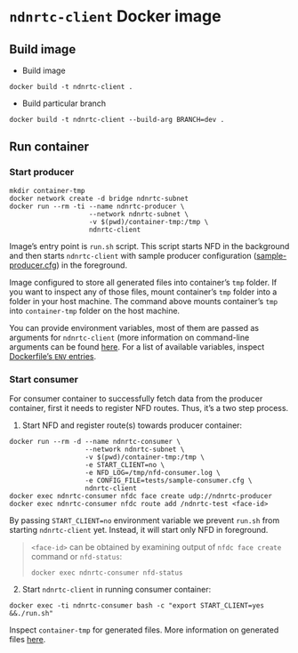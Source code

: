 # `ndnrtc-client` Docker image

## Build image
* Build image
```
docker build -t ndnrtc-client .
```

* Build particular branch
```
docker build -t ndnrtc-client --build-arg BRANCH=dev .
```

## Run container
### Start producer

```
mkdir container-tmp
docker network create -d bridge ndnrtc-subnet
docker run --rm -ti --name ndnrtc-producer \
                    --network ndnrtc-subnet \
                    -v $(pwd)/container-tmp:/tmp \
                    ndnrtc-client
```

Image’s entry point is `run.sh` script. This script starts NFD in the background and then starts `ndnrtc-client` with sample producer configuration ([sample-producer.cfg](../cpp/tests/sample-producer.cfg)) in the foreground.

Image configured to store all generated files into container’s `tmp` folder. If you want to inspect any of those files, mount container’s `tmp` folder into a folder in your host machine. The command above mounts container’s `tmp` into `container-tmp` folder on the host machine.

You can provide environment variables, most of them are passed as arguments for `ndnrtc-client` (more information on command-line arguments can be found [here](../cpp/client#command-line-arguments). For a list of available variables, inspect [Dockerfile’s `ENV` entries](Dockerfile#L63).

### Start consumer
For consumer container to successfully fetch data from the producer container, first it needs to register NFD routes. Thus, it’s a two step process.

1. Start NFD and register route(s) towards producer container:
```
docker run --rm -d --name ndnrtc-consumer \
                   --network ndnrtc-subnet \
                   -v $(pwd)/container-tmp:/tmp \
                   -e START_CLIENT=no \
                   -e NFD_LOG=/tmp/nfd-consumer.log \
                   -e CONFIG_FILE=tests/sample-consumer.cfg \
                   ndnrtc-client
docker exec ndnrtc-consumer nfdc face create udp://ndnrtc-producer
docker exec ndnrtc-consumer nfdc route add /ndnrtc-test <face-id>
```

By passing `START_CLIENT=no` environment variable we prevent `run.sh` from starting `ndnrtc-client` yet. Instead, it will start only NFD in foreground.
> `<face-id>` can be obtained by examining output of `nfdc face create` command or  `nfd-status`:  
> ```  
> docker exec ndnrtc-consumer nfd-status  
> ```  

2. Start `ndnrtc-client` in running consumer container:
```
docker exec -ti ndnrtc-consumer bash -c "export START_CLIENT=yes &&./run.sh"
```

Inspect `container-tmp` for generated files. More information on generated files [here](../cpp/client).
